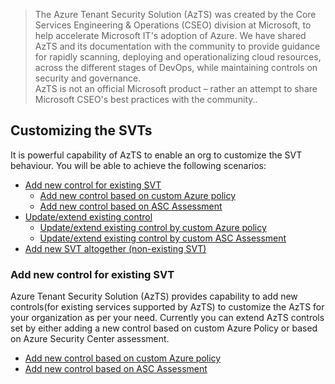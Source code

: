 > The Azure Tenant Security Solution (AzTS) was created by the Core Services Engineering & Operations (CSEO) division at Microsoft, to help accelerate Microsoft IT's adoption of Azure. We have shared AzTS and its documentation with the community to provide guidance for rapidly scanning, deploying and operationalizing cloud resources, across the different stages of DevOps, while maintaining controls on security and governance.
<br>AzTS is not an official Microsoft product – rather an attempt to share Microsoft CSEO's best practices with the community..

## Customizing the SVTs
It is powerful capability of AzTS to enable an org to customize the SVT behaviour. You will be able to achieve the following scenarios:

   - [Add new control for existing SVT](Readme.md#add-new-control-for-existing-svt)
      - [Add new control based on custom Azure policy](AddControlForPolicy.md)
      - [Add new control based on ASC Assessment](AddControlForAssessment.md)
   - [Update/extend existing control](Note.md)
      - [Update/extend existing control by custom Azure policy](Note.md)
      - [Update/extend existing control by custom ASC Assessment](Note.md)
   - [Add new SVT altogether (non-existing SVT)](Note.md)

### Add new control for existing SVT

Azure Tenant Security Solution (AzTS) provides capability to add new controls(for existing services supported by AzTS) to customize the AzTS for your organization as per your need.
Currently you can extend AzTS controls set by either adding a new control based on custom Azure Policy or based on Azure Security Center assessment.

   - [Add new control based on custom Azure policy](AddControlForPolicy.md)
   - [Add new control based on ASC Assessment](AddControlForAssessment.md) 









